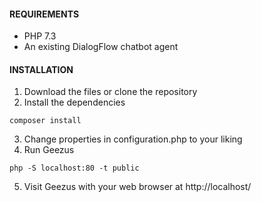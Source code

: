 #### REQUIREMENTS

- PHP 7.3
- An existing DialogFlow chatbot agent

#### INSTALLATION

1. Download the files or clone the repository
2. Install the dependencies

`composer install`

3. Change properties in configuration.php to your liking
4. Run Geezus

`php -S localhost:80 -t public`

5. Visit Geezus with your web browser at http://localhost/
